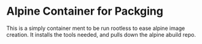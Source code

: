 Alpine Container for Packging
====

This is a simply container ment to be run rootless to ease alpine image
creation. It installs the tools needed, and pulls down the alpine abuild repo.
